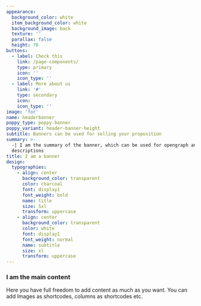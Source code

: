 ```yaml
---
appearance:
  background_color: white
  item_background_color: white
  background_image: back
  texture: ''
  parallax: false
  height: 70
buttons:
  - label: Check this
    link: /page-components/
    type: primary
    icon: ''
    icon_type: ''
  - label: More about us
    link: '#'
    type: secondary
    icon:
    icon_type: ''
image: 'for'
name: headerbanner
poppy_type: poppy-banner
poppy_variant: header-banner-height
subtitle: Banners can be used for selling your proposition
summary: >-
  -| I am the summary of the banner, which can be used for opengraph and SEO
  descriptions
title: I am a banner
design:
  typographies:
    - align: center
      background_color: transparent
      color: charcoal
      font: display1
      font_weight: bold
      name: title
      size: 5xl
      transform: uppercase
    - align: center
      background_color: transparent
      color: white
      font: display1
      font_weight: normal
      name: subtitle
      size: xl
      transform: uppercase
---
```


### I am the main content
Here you have full freedom to add content as much as you want.
You can add  Images as shortcodes, columns as shortcodes etc.
